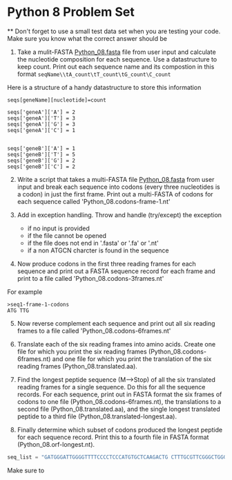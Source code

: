 Python 8 Problem Set
===================

** Don't forget to use a small test data set when you are testing your code. Make sure you know what the correct answer should be

1. Take a mulit-FASTA [Python_08.fasta](https://raw.githubusercontent.com/srobb1/pfb2017/master/files/Python_08.fasta) file from user input and calculate the nucleotide composition for each sequence. Use a datastructure to keep count. Print out each sequence name and its compostion in this format `seqName\\tA_count\tT_count\tG_count\C_count`

Here is a structure of a handy datastructure to store this information
```
seqs[geneName][nucleotide]=count

seqs['geneA']['A'] = 2
seqs['geneA']['T'] = 3
seqs['geneA']['G'] = 3
seqs['geneA']['C'] = 1


seqs['geneB']['A'] = 1
seqs['geneB']['T'] = 5
seqs['geneB']['G'] = 2
seqs['geneB']['C'] = 2
``` 

2. Write a script that takes a multi-FASTA file [Python_08.fasta](https://raw.githubusercontent.com/srobb1/pfb2017/master/files/Python_08.fasta) from user input and break each sequence into codons (every three nucleotides is a codon) in just the first frame. Print out a multi-FASTA of codons for each sequence called 'Python_08.codons-frame-1.nt'

3. Add in exception handling. Throw and handle (try/except) the exception
   - if no input is provided  
   - if the file cannot be opened
   - if the file does not end in '.fasta' or '.fa' or '.nt'
   - if a non ATGCN charcter is found in the sequence

4. Now produce codons in the first three reading frames for each sequence and print out a FASTA sequence record for each frame and print to a file called 'Python_08.codons-3frames.nt'

For example
```
>seq1-frame-1-codons
ATG TTG
``` 

5. Now reverse complement each sequence and print out all six reading frames to a file called 'Python_08.codons-6frames.nt'

6. Translate each of the six reading frames into amino acids. Create one file for which you print the six reading frames (Python_08.codons-6frames.nt) and one file for which you print the translation of the six reading frames (Python_08.translated.aa).

7. Find the longest peptide sequence (M-->Stop) of all the six translated reading frames for a single sequence. Do this for all the sequence records. For each sequence, print out in FASTA format the six frames of codons to one file (Python_08.codons-6frames.nt), the translations to a second file (Python_08.translated.aa), and the single longest translated peptide to a third file (Python_08.translated-longest.aa).

8. Finally determine which subset of codons produced the longest peptide for each sequence record. Print this to a fourth file in FASTA format (Python_08.orf-longest.nt).  






```python
seq_list = "GATGGGATTGGGGTTTTCCCCTCCCATGTGCTCAAGACTG CTTTGCGTTCGGGCTGGGAGCGTGCTT CTGCACCAGCAGCTCCTACACCGGCGGCCCCT".split()
```

Make sure to 
